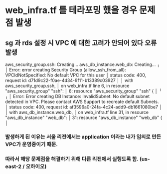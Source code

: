 # web_infra.tf 를 테라포밍 했을 경우 문제점 발생
## sg 과 rds 설정 시 VPC 에 대한 고려가 안되어 있다 오류 발생
aws_security_group.ssh: Creating...
aws_db_instance.web_db: Creating...
╷
│ Error: error creating Security Group (allow_ssh_from_all): VPCIdNotSpecified: No default VPC for this user
│       status code: 400, request id: d71d9c22-f0ae-4d34-9f11-b13389c03927
│
│   with aws_security_group.ssh,
│   on web_infra.tf line 6, in resource "aws_security_group" "ssh":
│    6: resource "aws_security_group" "ssh" {
│
╵
╷
│ Error: Error creating DB Instance: InvalidSubnet: No default subnet detected in VPC. Please contact AWS Support to recreate default Subnets.
│       status code: 400, request id: af3596a0-24fa-4c24-add9-db1661080be7
│
│   with aws_db_instance.web_db,
│   on web_infra.tf line 31, in resource "aws_db_instance" "web_db":
│   31: resource "aws_db_instance" "web_db" {
│

### 발생하게 된 이유는 서울 리전에서는 application 이라는 내가 임의로 만든 VPC가 운영중이기 때문.
### 따라서 해당 문제점을 해결하기 위해 다른 리전에서 실행도록 함. (us-east-2 / 오하이오) 

